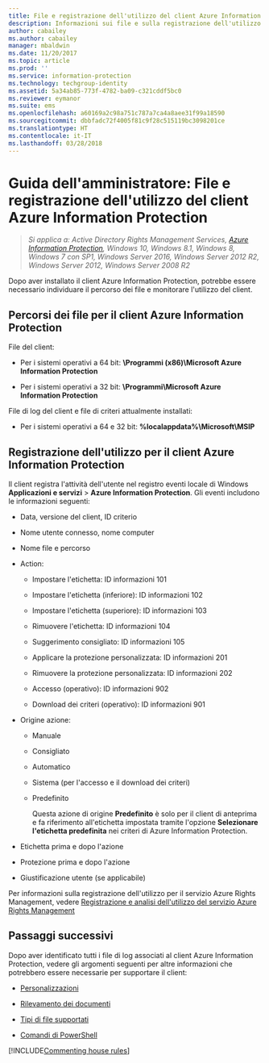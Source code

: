 ```yaml
---
title: File e registrazione dell'utilizzo del client Azure Information Protection
description: Informazioni sui file e sulla registrazione dell'utilizzo per il client Azure Information Protection per Windows.
author: cabailey
ms.author: cabailey
manager: mbaldwin
ms.date: 11/20/2017
ms.topic: article
ms.prod: ''
ms.service: information-protection
ms.technology: techgroup-identity
ms.assetid: 5a34ab85-773f-4782-ba09-c321cddf5bc0
ms.reviewer: eymanor
ms.suite: ems
ms.openlocfilehash: a60169a2c98a751c787a7ca4a8aee31f99a18590
ms.sourcegitcommit: dbbfadc72f4005f81c9f28c515119bc3098201ce
ms.translationtype: HT
ms.contentlocale: it-IT
ms.lasthandoff: 03/28/2018
---
```

# <a name="admin-guide-azure-information-protection-client-files-and-client-usage-logging"></a>Guida dell'amministratore: File e registrazione dell'utilizzo del client Azure Information Protection

>*Si applica a: Active Directory Rights Management Services, [Azure Information Protection](https://azure.microsoft.com/pricing/details/information-protection), Windows 10, Windows 8.1, Windows 8, Windows 7 con SP1, Windows Server 2016, Windows Server 2012 R2, Windows Server 2012, Windows Server 2008 R2*

Dopo aver installato il client Azure Information Protection, potrebbe essere necessario individuare il percorso dei file e monitorare l'utilizzo del client.

## <a name="file-locations-for-the-azure-information-protection-client"></a>Percorsi dei file per il client Azure Information Protection

File del client:   

- Per i sistemi operativi a 64 bit: **\Programmi (x86)\Microsoft Azure Information Protection**

- Per i sistemi operativi a 32 bit: **\Programmi\Microsoft Azure Information Protection**

File di log del client e file di criteri attualmente installati:

- Per i sistemi operativi a 64 e 32 bit: **%localappdata%\Microsoft\MSIP**

## <a name="usage-logging-for-the-azure-information-protection-client"></a>Registrazione dell'utilizzo per il client Azure Information Protection

Il client registra l'attività dell'utente nel registro eventi locale di Windows **Applicazioni e servizi** > **Azure Information Protection**. Gli eventi includono le informazioni seguenti:

- Data, versione del client, ID criterio

- Nome utente connesso, nome computer

- Nome file e percorso

- Action:

    - Impostare l'etichetta: ID informazioni 101
    
    - Impostare l'etichetta (inferiore): ID informazioni 102
    
    - Impostare l'etichetta (superiore): ID informazioni 103
    
    - Rimuovere l'etichetta: ID informazioni 104
   
    - Suggerimento consigliato: ID informazioni 105
    
    - Applicare la protezione personalizzata: ID informazioni 201
    
    - Rimuovere la protezione personalizzata: ID informazioni 202
    
    - Accesso (operativo): ID informazioni 902
    
    - Download dei criteri (operativo): ID informazioni 901
    
- Origine azione:
    
    - Manuale 
    
    - Consigliato
    
    - Automatico  
    
    - Sistema (per l'accesso e il download dei criteri)
    
    - Predefinito
        
        Questa azione di origine **Predefinito** è solo per il client di anteprima e fa riferimento all'etichetta impostata tramite l'opzione **Selezionare l'etichetta predefinita** nei criteri di Azure Information Protection.

    
- Etichetta prima e dopo l'azione 
    
- Protezione prima e dopo l'azione
    
- Giustificazione utente (se applicabile)
    

Per informazioni sulla registrazione dell'utilizzo per il servizio Azure Rights Management, vedere [Registrazione e analisi dell'utilizzo del servizio Azure Rights Management](../deploy-use/log-analyze-usage.md)



## <a name="next-steps"></a>Passaggi successivi
Dopo aver identificato tutti i file di log associati al client Azure Information Protection, vedere gli argomenti seguenti per altre informazioni che potrebbero essere necessarie per supportare il client:

- [Personalizzazioni](client-admin-guide-customizations.md)

- [Rilevamento dei documenti](client-admin-guide-document-tracking.md)

- [Tipi di file supportati](client-admin-guide-file-types.md)

- [Comandi di PowerShell](client-admin-guide-powershell.md)

[!INCLUDE[Commenting house rules](../includes/houserules.md)]
